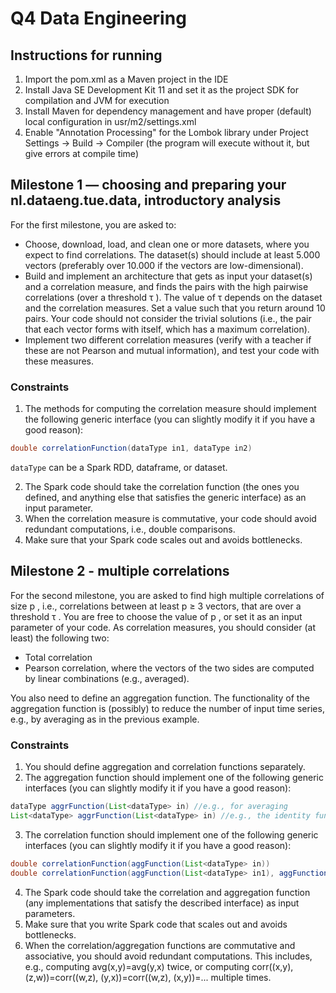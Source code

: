 # Q4 Data Engineering 

## Instructions for running

1. Import the pom.xml as a Maven project in the IDE
2. Install Java SE Development Kit 11 and set it as the project SDK for compilation and JVM for execution
3. Install Maven for dependency management and have proper (default) local configuration in usr/m2/settings.xml
4. Enable "Annotation Processing" for the Lombok library under Project Settings -> Build -> Compiler 
(the program will execute without it, but give errors at compile time)

## Milestone 1 — choosing and preparing your nl.dataeng.tue.data, introductory analysis

For the first milestone, you are asked to:
- Choose, download, load, and clean one or more datasets, where you expect to find
correlations. The dataset(s) should include at least 5.000 vectors (preferably over 10.000 if the
vectors are low-dimensional).
- Build and implement an architecture that gets as input your dataset(s) and a correlation
measure, and finds the pairs with the high pairwise correlations (over a threshold τ ). The value
of τ depends on the dataset and the correlation measures. Set a value such that you return
around 10 pairs. Your code should not consider the trivial solutions (i.e., the pair that each
vector forms with itself, which has a maximum correlation).
- Implement two different correlation measures (verify with a teacher if these are not Pearson and
mutual information), and test your code with these measures.

### Constraints
1. The methods for computing the correlation measure should implement the following generic
interface (you can slightly modify it if you have a good reason):
```java
double correlationFunction(dataType in1, dataType in2)
```
`dataType` can be a Spark RDD, dataframe, or dataset.

2. The Spark code should take the correlation function (the ones you defined, and anything else
that satisfies the generic interface) as an input parameter.
3. When
the correlation measure is commutative, your code should avoid redundant
computations, i.e., double comparisons.
4. Make sure that your Spark code scales out and avoids bottlenecks.

## Milestone 2 - multiple correlations
For the second milestone, you are asked to find high multiple correlations of size p , i.e.,
correlations between at least p ≥ 3 vectors, that are over a threshold τ . You are free to choose
the value of p , or set it as an input parameter of your code. As correlation measures, you should
consider (at least) the following two:
- Total correlation
- Pearson correlation, where the vectors of the two sides are computed by linear combinations (e.g., averaged).

You also need to define an aggregation function. The functionality of the aggregation function is (possibly) to reduce the number of input time series, e.g., by averaging as in the previous example.

### Constraints
1. You should define aggregation and correlation functions separately.
2. The aggregation function should implement one of the following generic interfaces (you can
slightly modify it if you have a good reason):
```java
dataType aggrFunction(List<dataType> in) //e.g., for averaging
List<dataType> aggrFunction(List<dataType> in) //e.g., the identity function
```

3. The correlation function should implement one of the following generic interfaces (you can
slightly modify it if you have a good reason):
```java
double correlationFunction(aggFunction(List<dataType> in))
double correlationFunction(aggFunction(List<dataType> in1), aggFunction(List<dataType> in2))
```

4. The Spark code should take the correlation and aggregation function (any implementations
that satisfy the described interface) as input parameters.
5. Make sure that you write Spark code that scales out and avoids bottlenecks.
6. When the correlation/aggregation functions are commutative and associative, you should
avoid redundant computations. This includes, e.g., computing avg(x,y)=avg(y,x) twice, or
computing corr((x,y), (z,w))=corr((w,z), (y,x))=corr((w,z), (x,y))=... multiple times.
